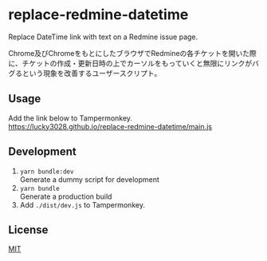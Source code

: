 # replace-redmine-datetime

Replace DateTime link with text on a Redmine issue page.

Chrome及びChromeをもとにしたブラウザでRedmineの各チケットを開いた際に、チケットの作成・更新日時の上でカーソルをもっていくと無限にリンクがバグるという現象を改善するユーザースクリプト。

## Usage

Add the link below to Tampermonkey.  
<https://lucky3028.github.io/replace-redmine-datetime/main.js>

## Development

1. `yarn bundle:dev`  
Generate a dummy script for development
1. `yarn bundle`  
Generate a production build
1. Add `./dist/dev.js` to Tampermonkey.

## License

[MIT](./LICENSE)
